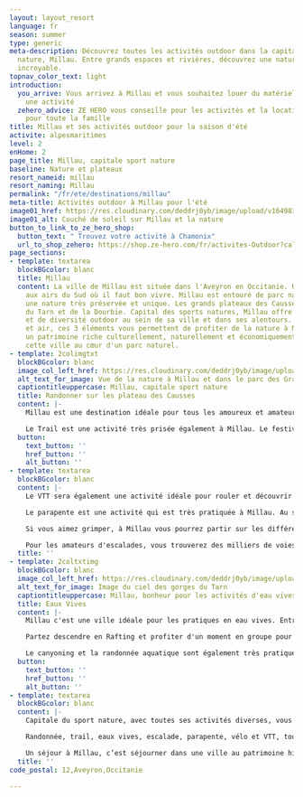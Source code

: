 ```yaml
---
layout: layout_resort
language: fr
season: summer
type: generic
meta-description: Découvrez toutes les activités outdoor dans la capital des sports
  nature, Millau. Entre grands espaces et rivières, découvrez une nature riche et
  incroyable.
topnav_color_text: light
introduction:
  you_arrive: Vous arrivez à Millau et vous souhaitez louer du matériel ou trouver
    une activité
  zehero_advice: ZE HERO vous conseille pour les activités et la location des équipements
    pour toute la famille
title: Millau et ses activités outdoor pour la saison d'été
activite: alpesmaritimes
level: 2
enHome: 2
page_title: Millau, capitale sport nature
baseline: Nature et plateaux
resort_nameid: millau
resort_naming: Millau
permalink: "/fr/ete/destinations/millau"
meta-title: Activités outdoor à Millau pour l'été
image01_href: https://res.cloudinary.com/deddrj0yb/image/upload/v1649839719/website/resorts/Millau/rowan-heuvel-uEOEpWD1UPg-unsplash.jpg
image01_alt: Couché de soleil sur Millau et la nature
button_to_link_to_ze_hero_shop:
  button_text: " Trouvez votre activité à Chamonix"
  url_to_shop_zehero: https://shop.ze-hero.com/fr/activites-Outdoor?calessonstype=all&catypegenderlistsummer=all&calessonsactivitytype=all&start-date=
page_sections:
- template: textarea
  blockBGcolor: blanc
  title: Millau
  content: La ville de Millau est située dans l'Aveyron en Occitanie. Une petite ville
    aux airs du Sud où il faut bon vivre. Millau est entouré de parc naturel et offre
    une nature très préservée et unique. Les grands plateaux des Causses, les gorges
    du Tarn et de la Dourbie. Capital des sports natures, Millau offre un panel d'activité
    et de diversité outdoor au sein de sa ville et dans ses alentours. Eau, terre
    et air, ces 3 éléments vous permettent de profiter de la nature à Millau. Entre
    un patrimoine riche culturellement, naturellement et économiquement, découvrez
    cette ville au cœur d'un parc naturel.
- template: 2colimgtxt
  blockBGcolor: blanc
  image_col_left_href: https://res.cloudinary.com/deddrj0yb/image/upload/v1649839491/website/resorts/Millau/benjamin-vautier-d5EcyDvTi_I-unsplash.jpg
  alt_text_for_image: Vue de la nature à Millau et dans le parc des Grands Causses
  captiontitleuppercase: Millau, capitale sport nature
  title: Randonner sur les plateau des Causses
  content: |-
    Millau est une destination idéale pour tous les amoureux et amateurs de la randonnée et de la marche. Découvrez des centaines de sentiers et des centaines de kilomètres de sentier balisées afin de découvrir le parc naturel régional des Grands Causses. Mais c'est également dans les gorges du Tarn, de la Jonte et de la Dourbie que vous pourrez aussi randonner et découvrir des paysages façonnés par l'eau où la végétation sera incroyable. Partez à la rencontre des troupeaux, des plateaux des causses et ses sommets, des villages troglodytiques, du viaduc de Millau. Vous pourrez également observer les vautours et autres rapaces voler au-dessus de votre tête. Explorez les sentiers du plus grand labyrinthe rocheux d'Europe à Montpellier le Vieux. Il existe énormément de circuits et d'itinérances, tout comme de nombreux GR. Un guide vous permettra de vous faire découvrir ce territoire riche et préservé, de vous apporter toutes les connaissances de cette nature mais également de son histoire.

    Le Trail est une activité très prisée également à Millau. Le festival des Templiers et ses nombreuses courses sont un événement international dans le milieu du trail. Vous pourrez découvrir les nombreux parcours balisés par la ville de Millau mais également partir faire la reconnaissance des différents parcours. Des coins, des lieux où courir sera seulement plaisir et jeu.
  button:
    text_button: ''
    href_button: ''
    alt_button: ''
- template: textarea
  blockBGcolor: blanc
  content: |-
    Le VTT sera également une activité idéale pour rouler et découvrir l'environnement. Partez rouler sur la grande traversée du massif central ou traverser encore tout le parc naturel régional des Grands Causses ainsi que celui des Cévennes. À Millau, c'est 11 parcours de cross-country qui sont mis à votre disponibilité et pour tous les niveaux de pratique de VTT. Vous découvrirez également 11 parcours enduro à Millau. Pour les amateurs plutôt du bitume, Millau est un endroit parfait également pour rouler à vélo de route et découvrir ses lieux.

    Le parapente est une activité qui est très pratiquée à Millau. Au sommet du Pouncho d’Agast, de Brunas, de Novis, et de la Granède vous permettez de décoller et voler au-dessus de Millau et la nature qui l'entoure. Un moment de plénitude et de contemplation devant une nature sauvage et classée au patrimoine de l'UNESCO.

    Si vous aimez grimper, à Millau vous pourrez partir sur les différentes via ferrata. La Via Ferrata de Boofie qui ne vous laissera pas indifférent par ses passages vertigineux, variés. Un moment sportif pour des sensations fortes garanties.

    Pour les amateurs d'escalades, vous trouverez des milliers de voies dans le parc des Causses et des Cévennes. Un choix large pour tous les niveaux et tous les goûts. Les gorges de la Jonte et de la Dourbie sont réputées pour leurs voies d'escalades. Accompagné d'un guide, vous pourrez vous s'initier à l'escalade dans ce cadre naturel.
  title: ''
- template: 2coltxtimg
  blockBGcolor: blanc
  image_col_left_href: https://res.cloudinary.com/deddrj0yb/image/upload/v1649842562/website/resorts/Millau/thomas-de-luze-8x0THHJguiY-unsplash.jpg
  alt_text_for_image: Image du ciel des gorges du Tarn
  captiontitleuppercase: Millau, bonheur pour les activités d'eau vives
  title: Eaux Vives
  content: |-
    Millau c'est une ville idéale pour les pratiques en eau vives. Entre les gorges du Tarn et les gorges de la Dourbie, les différentes activités d'eau vives à Millau seront variées.

    Partez descendre en Rafting et profiter d'un moment en groupe pour partager des sensations fortes en équipe. Pagayez à deux ou tout seul en canoë-kayak pour des randonnées douces ou très sportives en fonction des rapides et de la force de la rivière. Un moyen parfait pour découvrir l'environnement et les paysages, tout en se dépassant physiquement. Vous pourrez également pratiquer l'Hydrospeed, pour un moment encore plus près de l'eau et des courants pour ne faire qu'un avec la rivière.

    Le canyoning et la randonnée aquatique sont également très pratiqué à Millau. Des canyons réputés pour tous les niveaux que vous pourrez découvrir dans les environs de Millau. Découvrez le canyoning du Tapoul, de Bramabiau. Dans la Haute Dourbie, vous pourrez également découvrir le canyon sans matériel pour les personnes préférant s'initier sans obstacles dans cette activité.
  button:
    text_button: ''
    href_button: ''
    alt_button: ''
- template: textarea
  blockBGcolor: blanc
  content: |-
    Capitale du sport nature, avec toutes ses activités diverses, vous pourrez bénéficier à Millau de toutes les activités outdoors pour un séjour sportif et ludique.

    Randonnée, trail, eaux vives, escalade, parapente, vélo et VTT, toutes ces activités sont à vos pieds et directement disponible. Millau c'est aussi le Naturel Games, un rendez-vous international de toutes ces activités outdoors.

    Un séjour à Millau, c’est séjourner dans une ville au patrimoine historique incroyable dans une nature préservé et magique.
  title: ''
code_postal: 12,Aveyron,Occitanie

---
```

